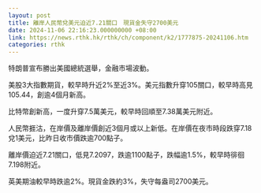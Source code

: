```yaml
---
layout: post
title: 離岸人民幣兌美元迫近7.21關口　現貨金失守2700美元
date: 2024-11-06 22:16:23.000000000 +08:00
link: https://news.rthk.hk/rthk/ch/component/k2/1777875-20241106.htm
categories: rthk
---
```


特朗普宣布勝出美國總統選舉，金融市場波動。

美股3大指數期貨，較早時升近2%至近3%。美元指數升穿105關口，較早時高見105.44，創逾4個月新高。

比特幣創新高，一度升穿7.5萬美元，較早時回順至7.38萬美元附近。

人民幣捱沽，在岸價及離岸價創近3個月或以上新低。在岸價在夜市時段跌穿7.18兌1美元，比昨日收市價跌逾700點子。

離岸價迫近7.21關口，低見7.2097，跌逾1100點子，跌幅逾1.5%，較早時徘徊7.198附近。

英美期油較早時跌逾2%。現貨金跌約3%，失守每盎司2700美元。
